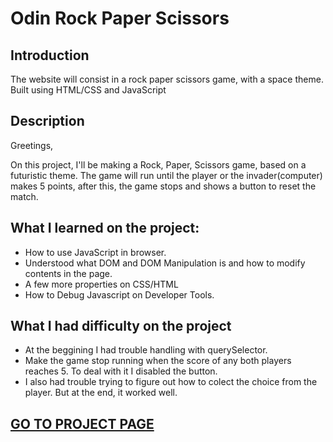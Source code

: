 <h1>Odin Rock Paper Scissors</h1>
<h2>Introduction</h2>
<p>The website will consist in a rock paper scissors game, with a space theme. Built using HTML/CSS and JavaScript</p>
<h2>Description</h2>
<p>Greetings,</p>
<p>On this project, I'll be making a Rock, Paper, Scissors game, based on a futuristic theme. The game will run until the player or the invader(computer) makes 5 points, after this, the game stops and shows a button to reset the match.</p>
<h2>What I learned on the project:</h2>
<ul>
<li>How to use JavaScript in browser.</li>
<li>Understood what DOM and DOM Manipulation is and how to modify contents in the page.</li>
<li>A few more properties on CSS/HTML</li>
<li>How to Debug Javascript on Developer Tools.</li>
</ul>
<h2>What I had difficulty on the project</h2>
<ul>
<li>At the beggining I had trouble handling with querySelector.</li>
<li>Make the game stop running when the score of any both players reaches 5. To deal with it I disabled the button.</li>
<li>I also had trouble trying to figure out how to colect the choice from the player. But at the end, it worked well.</li>
</ul>
<h2><a href="https://marcosvinalves.github.io/rock-paper-scissors/" target="_blank">GO TO PROJECT PAGE<a></h2>
